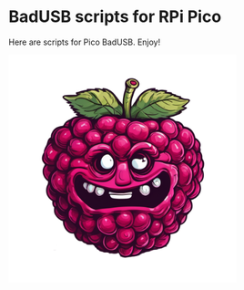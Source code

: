 # BadUSB scripts for RPi Pico

Here are scripts for Pico BadUSB. Enjoy!

<img src="https://github.com/L01010000/PicoBadUSB/blob/main/rpievil-.png" width="400px">
